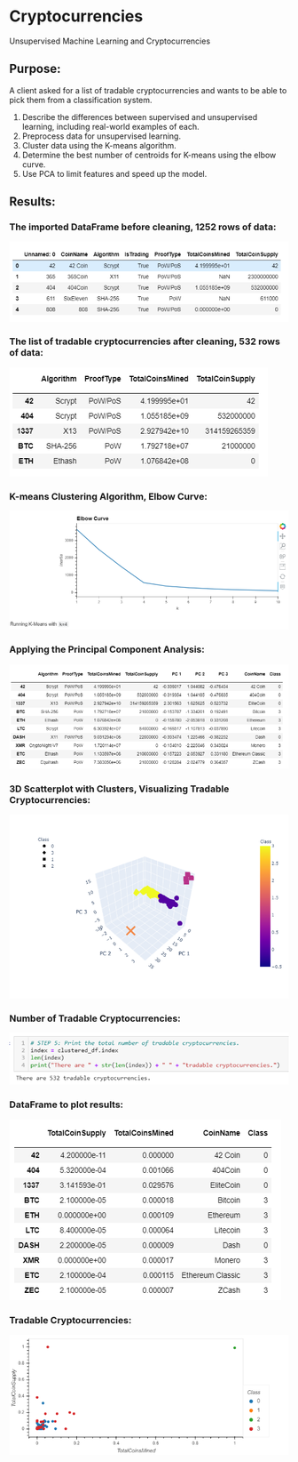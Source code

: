 # Cryptocurrencies
Unsupervised Machine Learning and Cryptocurrencies

## Purpose: 
A client asked for a list of tradable cryptocurrencies and wants to be able to pick them from a classification system.    

1. Describe the differences between supervised and unsupervised learning, including real-world examples of each.
2. Preprocess data for unsupervised learning.
3. Cluster data using the K-means algorithm.
4. Determine the best number of centroids for K-means using the elbow curve.
5. Use PCA to limit features and speed up the model.

## Results:
### The imported DataFrame before cleaning, 1252 rows of data:   
![Pic 1](https://github.com/mpournaras/Cryptocurrencies_Analysis/blob/main/Images/initial_df.PNG)

### The list of tradable cryptocurrencies after cleaning, 532 rows of data:   
![Pic 2](https://github.com/mpournaras/Cryptocurrencies_Analysis/blob/main/Images/clean_df.PNG)

### K-means Clustering Algorithm, Elbow Curve:   
![Pic 3](https://github.com/mpournaras/Cryptocurrencies_Analysis/blob/main/Images/elbow_curve.PNG)

### Applying the Principal Component Analysis:    
![Pic 4](https://github.com/mpournaras/Cryptocurrencies_Analysis/blob/main/Images/PCA_df.PNG)

### 3D Scatterplot with Clusters, Visualizing Tradable Cryptocurrencies:      
![Pic 5](https://github.com/mpournaras/Cryptocurrencies_Analysis/blob/main/Images/3D_model.png)

### Number of Tradable Cryptocurrencies:    
![Pic 6](https://github.com/mpournaras/Cryptocurrencies_Analysis/blob/main/Images/tradable_crypto_count.PNG)

### DataFrame to plot results:    
![Pic 7](https://github.com/mpournaras/Cryptocurrencies_Analysis/blob/main/Images/crypto_df.PNG)

### Tradable Cryptocurrencies:    
![Pic 8](https://github.com/mpournaras/Cryptocurrencies_Analysis/blob/main/Images/tradable_crypto_results.png)
